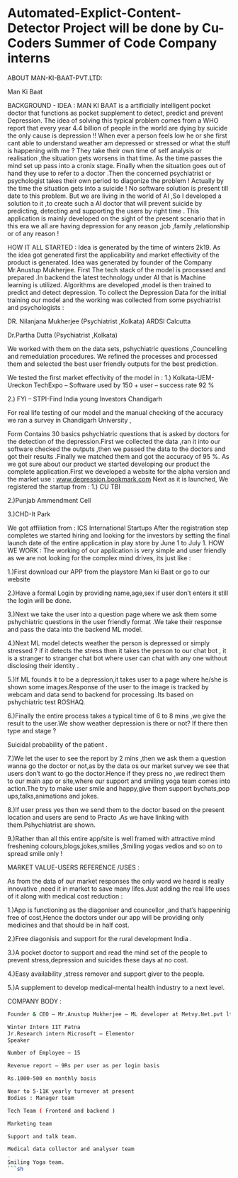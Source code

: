 # Automated-Explict-Content-Detector Project will be done by Cu-Coders Summer of Code Company interns

ABOUT MAN-KI-BAAT-PVT.LTD:

Man Ki Baat

BACKGROUND - IDEA : MAN KI BAAT is a artificially intelligent pocket doctor that functions as pocket supplement to detect, predict and prevent Depression. The idea of solving this typical problem comes from a WHO report that every year 4.4 billion of people in the world are dying by suicide the only cause is depression !! When ever a person feels low he or she first cant able to understand weather am depressed or stressed or what the stuff is happening with me ? They take their own time of self analysis or realisation ,the situation gets worsens in that time. As the time passes the mind set up pass into a cronix stage. Finally when the situation goes out of hand they use to refer to a doctor .Then the concerned psychiatrist or psychologist takes their own period to diagonize the problem ! Actually by the time the situation gets into a suicide ! No software solution is present till date to this problem. But we are living in the world of AI ,So I developed a solution to it ,to create such a AI doctor that will prevent suicide by predicting, detecting and supporting the users by right time . This application is mainly developed on the sight of the present scenario that in this era we all are having depression for any reason ,job ,family ,relationship or of any reason !

HOW IT ALL STARTED : Idea is generated by the time of winters 2k19. As the idea got generated first the applicability and market effectivity of the product is generated. Idea was generated by founder of the Company Mr.Anustup Mukherjee. First The tech stack of the model is processed and prepared .In backend the latest technology under AI that is Machine learning is utilized. Algorithms are developed ,model is then trained to predict and detect depression. To collect the Depression Data for the initial training our model and the working was collected from some psychiatrist and psychologists :

DR. Nilanjana Mukherjee (Psychiatrist ,Kolkata) ARDSI Calcutta

Dr.Partha Dutta (Psychiatrist ,Kolkata)

We worked with them on the data sets, pshychiatric questions ,Councelling and remeduiation procedures. We refined the processes and processed them and selected the best user friendly outputs for the best prediction.

We tested the first market effectivity of the model in : 1.) Kolkata-UEM-Ureckon TechExpo – Software used by 150 + user – success rate 92 %

2.) FYI – STPI-Find India young Investors Chandigarh

For real life testing of our model and the manual checking of the accuracy we ran a survey in Chandigarh University ,

Form Contains 30 basics pshychiatric questions that is asked by doctors for the detection of the depression.First we collected the data ,ran it into our software checked the outputs ,then we passed the data to the doctors and got their results .Finally we matched them and got the accuracy of 95 %. As we got sure about our product we started developing our product the complete application.First we developed a website for the alpha version and the market use : www.depression.bookmark.com Next as it is launched, We registered the startup from : 1.) CU TBI

2.)Punjab Ammendment Cell

3.)CHD-It Park

We got affiliation from : ICS International Startups After the registration step completes we started hiring and looking for the investors by setting the final launch date of the entire application in play store by June 1 to July 1. HOW WE WORK : The working of our application is very simple and user friendly as we are not looking for the complex mind drives, its just like :

1.)First download our APP from the playstore Man ki Baat or go to our website

2.)Have a formal Login by providing name,age,sex if user don’t enters it still the login will be done.

3.)Next we take the user into a question page where we ask them some pshychiatric questions in the user friendly format .We take their response and pass the data into the backend ML model.

4.)Next ML model detects weather the person is depressed or simply stressed ? if it detects the stress then it takes the person to our chat bot , it is a stranger to stranger chat bot where user can chat with any one without disclosing their identity .

5.)If ML founds it to be a depression,it takes user to a page where he/she is shown some images.Response of the user to the image is tracked by webcam and data send to backend for processing .Its based on pshychiatric test ROSHAQ.

6.)Finally the entire process takes a typical time of 6 to 8 mins ,we give the result to the user.We show weather depression is there or not? If there then type and stage ?

Suicidal probability of the patient .

7.)We let the user to see the report by 2 mins ,then we ask them a question wanna go the doctor or not,as by the data os our market survey we see that users don’t want to go the doctor.Hence if they press no ,we redirect them to our main app or site,where our support and smiling yoga team comes into action.The try to make user smile and happy,give them support bychats,pop ups,talks,animations and jokes.

8.)If user press yes then we send them to the doctor based on the present location and users are send to Practo .As we have linking with them.Pshychiatrist are shown.

9.)Rather than all this entire app/site is well framed with attractive mind freshening colours,blogs,jokes,smilies ,Smiling yogas vedios and so on to spread smile only !

MARKET VALUE-USERS REFERENCE /USES :

As from the data of our market responses the only word we heard is really innovative ,need it in market to save many lifes.Just adding the real life uses of it along with medical cost reduction :

1.)App is functioning as the diagoniser and councellor ,and that’s happeninig free of cost,Hence the doctors under our app will be providing only medicines and that should be in half cost.

2.)Free diagonisis and support for the rural development India .

3.)A pocket doctor to support and read the mind set of the people to prevent stress,depression and suicides these days at no cost.

4.)Easy availability ,stress remover and support giver to the people.

5.)A supplement to develop medical-mental health industry to a next level.

COMPANY BODY :
```sh
Founder & CEO – Mr.Anustup Mukherjee – ML developer at Metvy.Net.pvt ltd

Winter Intern IIT Patna 
Jr.Research intern Microsoft – Elementor 
Speaker 

Number of Employee – 15

Revenue report – 9Rs per user as per login basis

Rs.1000-500 on monthly basis 

Near to 5-11K yearly turnover at present  
Bodies : Manager team

Tech Team ( Frontend and backend )

Marketing team

Support and talk team.

Medical data collector and analyser team
. 
Smiling Yoga team. 
```sh
